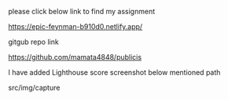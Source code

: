 please click below link to find my assignment

https://epic-feynman-b910d0.netlify.app/



gitgub repo link

https://github.com/mamata4848/publicis



I have added Lighthouse score screenshot below mentioned path

src/img/capture 

